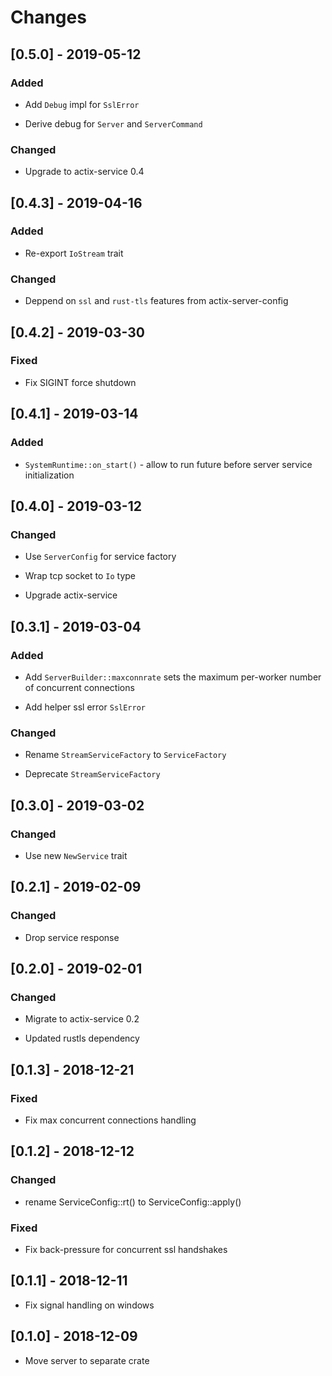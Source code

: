 # Changes

## [0.5.0] - 2019-05-12

### Added

* Add `Debug` impl for `SslError`

* Derive debug for `Server` and `ServerCommand`

### Changed

* Upgrade to actix-service 0.4


## [0.4.3] - 2019-04-16

### Added

* Re-export `IoStream` trait

### Changed

* Deppend on `ssl` and `rust-tls` features from actix-server-config


## [0.4.2] - 2019-03-30

### Fixed

* Fix SIGINT force shutdown


## [0.4.1] - 2019-03-14

### Added

* `SystemRuntime::on_start()` - allow to run future before server service initialization


## [0.4.0] - 2019-03-12

### Changed

* Use `ServerConfig` for service factory

* Wrap tcp socket to `Io` type

* Upgrade actix-service


## [0.3.1] - 2019-03-04

### Added

* Add `ServerBuilder::maxconnrate` sets the maximum per-worker number of concurrent connections

* Add helper ssl error `SslError`


### Changed

* Rename `StreamServiceFactory` to `ServiceFactory`

* Deprecate `StreamServiceFactory`


## [0.3.0] - 2019-03-02

### Changed

* Use new `NewService` trait


## [0.2.1] - 2019-02-09

### Changed

* Drop service response


## [0.2.0] - 2019-02-01

### Changed

* Migrate to actix-service 0.2

* Updated rustls dependency


## [0.1.3] - 2018-12-21

### Fixed

* Fix max concurrent connections handling


## [0.1.2] - 2018-12-12

### Changed

* rename ServiceConfig::rt() to ServiceConfig::apply()


### Fixed

* Fix back-pressure for concurrent ssl handshakes


## [0.1.1] - 2018-12-11

* Fix signal handling on windows


## [0.1.0] - 2018-12-09

* Move server to separate crate
